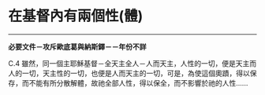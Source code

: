 # 在基督內有兩個性(體)


****

**必要文件－攻斥歐底葛與納斯鐸－－年份不詳**





C.4 雖然，同一個主耶穌基督－全天主全人－人而天主，人性的一切，便是天主而人的一切，天主性的一切，也便是人而天主的一切，可是，為使這個奧蹟，得以保存，而不能有所分散解體，故祂全部人性，得以保全，而不影響於祂的人性......

